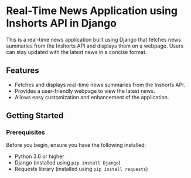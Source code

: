 # Real-Time News Application using Inshorts API in Django

This is a real-time news application built using Django that fetches news summaries from the Inshorts API and displays them on a webpage. Users can stay updated with the latest news in a concise format.

## Features

- Fetches and displays real-time news summaries from the Inshorts API.
- Provides a user-friendly webpage to view the latest news.
- Allows easy customization and enhancement of the application.

## Getting Started

### Prerequisites

Before you begin, ensure you have the following installed:

- Python 3.6 or higher
- Django (installed using `pip install Django`)
- Requests library (installed using `pip install requests`)


